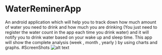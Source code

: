 # WaterReminerApp
An android application which will help you to track down how much amount of water you need to drink and how much you are drinking (You just
need to register the water count in the app each time you drink water) and it will notify you to drink water based on your wake up and
sleep time. This app will show the complete analysis (week , month , yearly ) by using charts and graphs.
#ScreenShots
![alt text](http://url/to/img.png)
